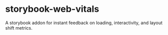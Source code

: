 # storybook-web-vitals
A storybook addon for instant feedback on loading, interactivity, and layout shift metrics.
